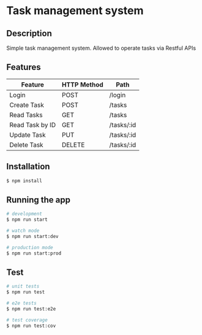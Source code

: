 # Task management system

## Description
Simple task management system. Allowed to operate tasks via Restful APIs

## Features
| Feature | HTTP Method | Path |
| -- | -- | -- |
| Login | POST | /login |
| Create Task | POST | /tasks |
| Read Tasks | GET | /tasks |
| Read Task by ID | GET | /tasks/:id |
| Update Task | PUT | /tasks/:id |
| Delete Task | DELETE | /tasks/:id |

## Installation

```bash
$ npm install
```

## Running the app

```bash
# development
$ npm run start

# watch mode
$ npm run start:dev

# production mode
$ npm run start:prod
```

## Test

```bash
# unit tests
$ npm run test

# e2e tests
$ npm run test:e2e

# test coverage
$ npm run test:cov
```